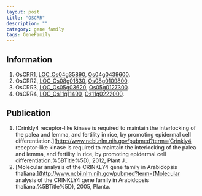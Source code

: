 ```yaml
---
layout: post
title: "OSCRR"
description: ""
category: gene family
tags: GeneFamily
---
```


## Information
1. OsCRR1, [LOC_Os04g35890](http://rice.plantbiology.msu.edu/cgi-bin/ORF_infopage.cgi?orf=LOC_Os04g35890), [Os04g0439600](http://rapdb.dna.affrc.go.jp/viewer/gbrowse_details/irgsp1?name=Os04g0439600).
2. OsCRR2, [LOC_Os08g01830](http://rice.plantbiology.msu.edu/cgi-bin/ORF_infopage.cgi?orf=LOC_Os08g01830), [Os08g0109800](http://rapdb.dna.affrc.go.jp/viewer/gbrowse_details/irgsp1?name=Os08g0109800).
3. OsCRR3, [LOC_Os05g03620](http://rice.plantbiology.msu.edu/cgi-bin/ORF_infopage.cgi?orf=LOC_Os05g03620), [Os05g0127300](http://rapdb.dna.affrc.go.jp/viewer/gbrowse_details/irgsp1?name=Os05g0127300).
4. OsCRR4, [LOC_Os11g11490](http://rice.plantbiology.msu.edu/cgi-bin/ORF_infopage.cgi?orf=LOC_Os11g11490), [Os11g0222000](http://rapdb.dna.affrc.go.jp/viewer/gbrowse_details/irgsp1?name=Os11g0222000).

## Publication
1. [Crinkly4 receptor-like kinase is required to maintain the interlocking of the palea and lemma, and fertility in rice, by promoting epidermal cell differentiation.](http://www.ncbi.nlm.nih.gov/pubmed?term=(Crinkly4 receptor-like kinase is required to maintain the interlocking of the palea and lemma, and fertility in rice, by promoting epidermal cell differentiation.%5BTitle%5D), 2012, Plant J..
2. [Molecular analysis of the CRINKLY4 gene family in Arabidopsis thaliana.](http://www.ncbi.nlm.nih.gov/pubmed?term=(Molecular analysis of the CRINKLY4 gene family in Arabidopsis thaliana.%5BTitle%5D), 2005, Planta.


